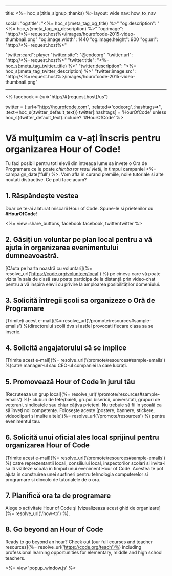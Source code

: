 * * *

title: <%= hoc_s(:title_signup_thanks) %> layout: wide nav: how_to_nav

social: "og:title": "<%= hoc_s(:meta_tag_og_title) %>" "og:description": "<%= hoc_s(:meta_tag_og_description) %>" "og:image": "http://<%=request.host%>/images/hourofcode-2015-video-thumbnail.png" "og:image:width": 1440 "og:image:height": 900 "og:url": "http://<%=request.host%>"

"twitter:card": player "twitter:site": "@codeorg" "twitter:url": "http://<%=request.host%>" "twitter:title": "<%= hoc_s(:meta_tag_twitter_title) %>" "twitter:description": "<%= hoc_s(:meta_tag_twitter_description) %>" "twitter:image:src": "http://<%=request.host%>/images/hourofcode-2015-video-thumbnail.png"

* * *

<% facebook = {:u=>"http://#{request.host}/us"}

twitter = {:url=>"http://hourofcode.com", :related=>'codeorg', :hashtags=>'', :text=>hoc_s(:twitter_default_text)} twitter[:hashtags] = 'HourOfCode' unless hoc_s(:twitter_default_text).include? '#HourOfCode' %>

# Vă mulţumim ca v-ați înscris pentru organizarea Hour of Code!

Tu faci posibil pentru toti elevii din intreaga lume sa invete o Ora de Programare ce le poate *chimba tot resul vietii*, in timpul campaniei <%= campaign_date('full') %>. Vom afla in curand premiile, noile tutoriale si alte noutati distractive. Ce poti face acum?

## 1. Răspândește vestea

Doar ce te-ai alaturat miscarii Hour of Code. Spune-le si prietenilor cu **#HourOfCode**!

<%= view :share_buttons, facebook:facebook, twitter:twitter %>

## 2. Găsiți un voluntar pe plan local pentru a vă ajuta în organizarea evenimentului dumneavoastră.

[Căuta pe harta noastră cu voluntari](%= resolve_url('https://code.org/volunteer/local') %) pe cineva care vă poate vizita în sala de clasă sau poate participa de la distanță prin video-chat pentru a vă inspira elevii cu privire la amploarea posibilităților domeniului.

## 3. Solicită întregii şcoli sa organizeze o Oră de Programare

[Trimiteți acest e-mail](%= resolve_url('/promote/resources#sample-emails') %)directorului scolii dvs si astfel provocati fiecare clasa sa se inscrie.

## 4. Solicită angajatorului să se implice

[Trimite acest e-mail](%= resolve_url('/promote/resources#sample-emails') %)catre manager-ul sau CEO-ul companiei la care lucrați.

## 5. Promovează Hour of Code în jurul tău

[Recruteaza un grup local](%= resolve_url('/promote/resources#sample-emails') %)- cluburi de fete/baieti, grupul bisericii, universitati, grupuri de veterani, sindicatele sau chiar câțiva prieteni. Nu trebuie să fii in şcoală ca să înveţi noi competenţe. Foloseşte aceste [postere, bannere, stickere, videoclipuri si multe altele](%= resolve_url('/promote/resources') %) pentru evenimentul tau.

## 6. Solicită unui oficial ales local sprijinul pentru organizarea Hour of Code

[Trimite acest e-mail](%= resolve_url('/promote/resources#sample-emails') %) catre reprezentantii locali, consiliului local, inspectorilor scolari si invita-i sa iti viziteze scoala in timpul unui eveniment Hour of Code. Acestea te pot ajuta in construirea unei sustineri pentru tehnologia computerelor si programare si dincolo de tutorialele de o ora.

## 7. Planifică ora ta de programare

Alege o activitate Hour of Code şi [vizualizeaza acest ghid de organizare](%= resolve_url('/how-to') %).

## 8. Go beyond an Hour of Code

Ready to go beyond an hour? Check out [our full courses and teacher resources](%= resolve_url('https://code.org/teach')%) including professional learning opportunities for elementary, middle and high school teachers.

<%= view 'popup_window.js' %>